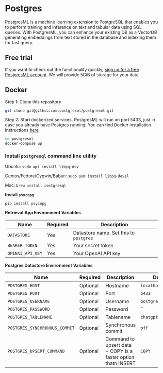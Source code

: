 # Postgres

PostgresML is a machine learning extension to PostgreSQL that enables you to perform training and inference on text and tabular data using SQL queries. With PostgresML, you can enhance your existing DB as a VectorDB generating embeddings from text stored in the database and indexing them for fast query.

## Free trial

If you want to check out the functionality quickly, [sign up for a free PostgresML account](https://postgresml.org/signup). We will provide 5GiB of storage for your data.

## Docker

Step 1: Clone this repository

```bash
git clone git@github.com:postgresml/postgresml.git
```

Step 2: Start dockerized services. PostgresML will run on port 5433, just in case you already have Postgres running. You can find Docker installation instructions [here](https://docs.docker.com/desktop/)

```bash
cd postgresml
docker-compose up
```

### Install `postgresql` command line utility

Ubuntu: `sudo apt install libpq-dev`

Centos/Fedora/Cygwin/Babun: `sudo yum install libpq-devel`

Mac: `brew install postgresql`

**Install `psycopg`**

`pip install psycopg`

**Retrieval App Environment Variables**

| Name             | Required | Description                            |
| ---------------- | -------- | -------------------------------------- |
| `DATASTORE`      | Yes      | Datastore name. Set this to `postgres` |
| `BEARER_TOKEN`   | Yes      | Your secret token                      |
| `OPENAI_API_KEY` | Yes      | Your OpenAI API key                    |

**Postgres Datastore Environment Variables**

| Name                            | Required | Description                                                        | Default            |
| ------------------------------- | -------- | ------------------------------------------------------------------ | ------------------ |
| `POSTGRES_HOST`                 | Optional | Hostname                                                           | `localhost`        |
| `POSTGRES_PORT`                 | Optional | Port                                                               | `5433`             |
| `POSTGRES_USERNAME`             | Optional | Username                                                           | `postgres`         |
| `POSTGRES_PASSWORD`             | Optional | Password                                                           | ``                 | 
| `POSTGRES_TABLENAME`            | Optional | Tablename                                                          | `chatgpt_datastore`| 
| `POSTGRES_SYNCHRONOUS_COMMIT`   | Optional | Synchronous commit                                                 | `off`              | 
| `POSTGRES_UPSERT_COMMAND`       | Optional | Command to upsert data - COPY is a faster option thatn INSERT      | `COPY`             |